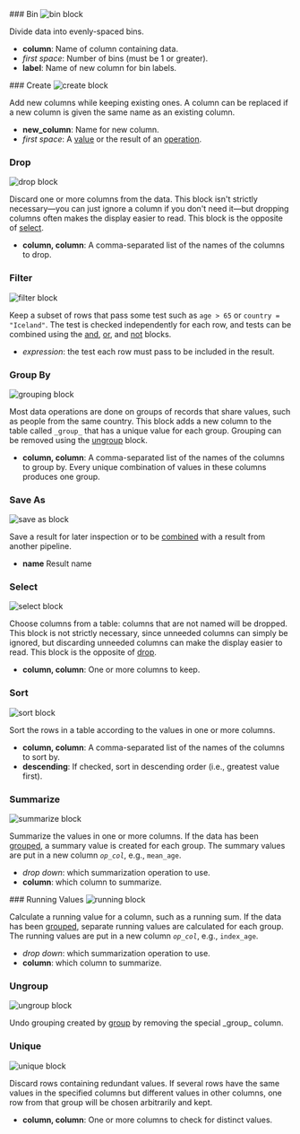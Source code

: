 <div id="create" markdown="1">
### Bin

<img class="block" src="{{ 'en/img/transform_bin.svg' | relative_url }}" alt="bin block"/>

Divide data into evenly-spaced bins.

- **column**: Name of column containing data.
- *first space*: Number of bins (must be 1 or greater).
- **label**: Name of new column for bin labels.
</div>

<div id="create" markdown="1">
### Create

<img class="block" src="{{ './transform_create.svg' | relative_url }}" alt="create block"/>

Add new columns while keeping existing ones.
A column can be replaced if a new column is given the same name as an existing column.

- **new_column**: Name for new column.
- *first space*: A [value](../value/) or the result of an [operation](../operation/).
</div>

<div id="drop">
<h3>Drop</h3>

<img class="block" src="{{ './transform_drop.svg' | relative_url }}" alt="drop block"/>

Discard one or more columns from the data.
This block isn't strictly necessary—you can just ignore a column if you don't need it—but
dropping columns often makes the display easier to read.
This block is the opposite of [select](../transform/#select).

- **column, column**: A comma-separated list of the names of the columns to drop.
</div>

<div id="filter">
<h3>Filter</h3>

<img class="block" src="{{ './transform_filter.svg' | relative_url }}" alt="filter block"/>

Keep a subset of rows that pass some test such as `age > 65` or `country = "Iceland"`.
The test is checked independently for each row,
and tests can be combined using the [and](../operation/#logical),
[or](../operation/#logical),
and [not](../operation/#not) blocks.

-  *expression*: the test each row must pass to be included in the result.
</div>

<div id="groupBy">
<h3>Group By</h3>

<img class="block" src="{{ './transform_groupBy.svg' | relative_url }}" alt="grouping block"/>

Most data operations are done on groups of records that share values, such as people from the same country.
This block adds a new column to the table called `_group_` that has a unique value for each group.
Grouping can be removed using the [ungroup](../transform/#ungroup) block.

- **column, column**: A comma-separated list of the names of the columns to group by.
  Every unique combination of values in these columns produces one group.
</div>

<div id="saveAs">
<h3>Save As</h3>


<img class="block" src="{{ './transform_saveas.svg' | relative_url }}" alt="save as block"/>

Save a result for later inspection or to be [combined](../combine/) with a result from another pipeline.

- **name** Result name
</div>

<div id="select">
<h3>Select</h3>

<img class="block" src="{{ './transform_select.svg' | relative_url }}" alt="select block"/>

Choose columns from a table: columns that are not named will be dropped.
This block is not strictly necessary,
since unneeded columns can simply be ignored,
but discarding unneeded columns can make the display easier to read.
This block is the opposite of [drop](../transform/#drop).

- **column, column**: One or more columns to keep.
</div>

<div id="sort">
<h3>Sort</h3>

<img class="block" src="{{ './transform_sort.svg' | relative_url }}" alt="sort block"/>

Sort the rows in a table according to the values in one or more columns.

- **column, column**: A comma-separated list of the names of the columns to sort by.
- **descending**: If checked, sort in descending order (i.e., greatest value first).
</div>

<div id="summarize">
<h3>Summarize</h3>

<img class="block" src="{{ './transform_summarize.svg' | relative_url }}" alt="summarize block"/>

Summarize the values in one or more columns.
If the data has been [grouped](../transform/#group),
a summary value is created for each group.
The summary values are put in a new column <code><em>op</em>_<em>col</em></code>,
e.g., <code>mean_age</code>.

-   *drop down*: which summarization operation to use.
-   **column**: which column to summarize.
</div>

<div id="running" markdown="1">
### Running Values

<img class="block" src="{{ 'en/img/transform_running.svg' | relative_url }}" alt="running block"/>

Calculate a running value for a column,
such as a running sum.
If the data has been [grouped](../transform/#group),
separate running values are calculated for each group.
The running values are put in a new column <code><em>op</em>_<em>col</em></code>,
e.g., <code>index_age</code>.

-   *drop down*: which summarization operation to use.
-   **column**: which column to summarize.
</div>

<div id="ungroup">
<h3>Ungroup</h3>

<img class="block" src="{{ './transform_ungroup.svg' | relative_url }}" alt="ungroup block"/>

Undo grouping created by [group](../transform/#group)
by removing the special \_group\_ column.
</div>

<div id="unique">
<h3>Unique</h3>

<img class="block" src="{{ './transform_unique.svg' | relative_url }}" alt="unique block"/>

Discard rows containing redundant values.
If several rows have the same values in the specified columns
but different values in other columns,
one row from that group will be chosen arbitrarily and kept.

- **column, column**: One or more columns to check for distinct values.
</div>
